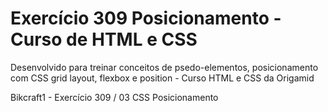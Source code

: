 # Exercício 309 Posicionamento - Curso de HTML e CSS
Desenvolvido para treinar conceitos de psedo-elementos, posicionamento com CSS grid layout, flexbox e position - Curso HTML e CSS da Origamid

Bikcraft1 - Exercício 309 / 03 CSS Posicionamento

